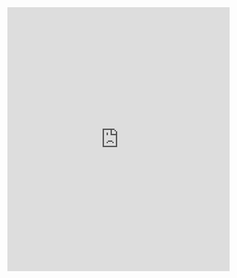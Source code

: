 <iframe src="https://slides.com/zakilim/ellipse/embed" width="100%" height="600" title="COAT2022_L2" scrolling="no" frameborder="0" webkitallowfullscreen mozallowfullscreen allowfullscreen></iframe>
